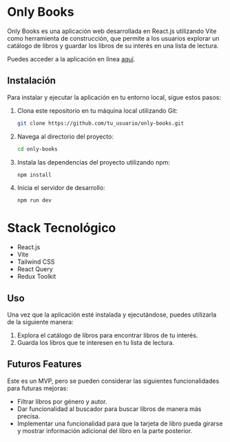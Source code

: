 # Only Books

Only Books es una aplicación web desarrollada en React.js utilizando Vite como herramienta de construcción, que permite a los usuarios explorar un catálogo de libros y guardar los libros de su interés en una lista de lectura.

Puedes acceder a la aplicación en línea [aquí](https://prueba-tecnica-frontend-eight.vercel.app/).

## Instalación

Para instalar y ejecutar la aplicación en tu entorno local, sigue estos pasos:

1. Clona este repositorio en tu máquina local utilizando Git:

   ```bash
   git clone https://github.com/tu_usuario/only-books.git
2. Navega al directorio del proyecto:

   ```bash
   cd only-books
3. Instala las dependencias del proyecto utilizando npm:
    ```bash
    npm install
4. Inicia el servidor de desarrollo:
    ```bash
    npm run dev

# Stack Tecnológico
- React.js
- Vite
- Tailwind CSS
- React Query
- Redux Toolkit

## Uso
Una vez que la aplicación esté instalada y ejecutándose, puedes utilizarla de la siguiente manera:
1. Explora el catálogo de libros para encontrar libros de tu interés.
2. Guarda los libros que te interesen en tu lista de lectura.

## Futuros Features
Este es un MVP, pero se pueden considerar las siguientes funcionalidades para futuras mejoras:
- Filtrar libros por género y autor.
- Dar funcionalidad al buscador para buscar libros de manera más precisa.
- Implementar una funcionalidad para que la tarjeta de libro pueda girarse y mostrar información adicional del libro en la parte posterior.


